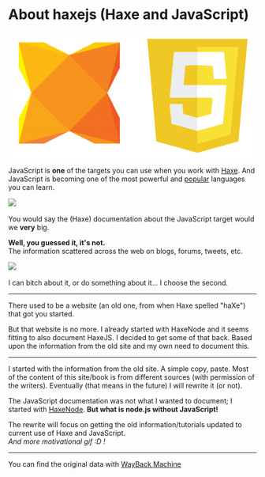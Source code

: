 # About haxejs (Haxe and JavaScript)

![Haxe logo](../img/haxe_javascript_logos.png)

JavaScript is **one** of the targets you can use when you work with [Haxe](http://haxe.org/).
And JavaScript is becoming one of the most powerful and [popular](https://github.com/blog/2047-language-trends-on-github) languages you can learn.

![](https://cloud.githubusercontent.com/assets/2623954/9098640/f15e22b4-3b7f-11e5-9496-12b6d811f0ea.jpg)

You would say the (Haxe) documentation about the JavaScript target would we **very** big.

**Well, you guessed it, it's not.**   
The information scattered across the web on blogs, forums, tweets, etc.


![](http://www.reactiongifs.com/r/do.gif)

I can bitch about it, or do something about it... I choose the second.

----

There used to be a website (an old one, from when Haxe spelled "haXe") that got you started.

But that website is no more. I already started with HaxeNode and it seems fitting to also document HaxeJS. I decided to get some of that back.
Based upon the information from the old site and my own need to document this.

---

I started with the information from the old site. A simple copy, paste. Most of the content of this site/book is from different sources (with permission of the writers). Eventually (that means in the future) I will rewrite it (or not).
 
The JavaScript documentation was not what I wanted to document; I started with [HaxeNode](http://matthijskamstra.github.io/haxenode/).  **But what is node.js without JavaScript!**

The rewrite will focus on getting the old information/tutorials updated to current use of Haxe and JavaScript.  
*And more motivational gif :D !*


----

You can find the original data with [WayBack Machine](https://web.archive.org/web/20130917142452/http://www.haxejs.org/externs) 

